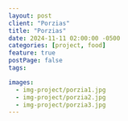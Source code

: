 ```yaml
---
layout: post
client: "Porzias"
title: "Porzias"
date: 2024-11-11 02:00:00 -0500
categories: [project, food]
feature: true
postPage: false
tags:

images:
  - img-project/porzia1.jpg
  - img-project/porzia2.jpg
  - img-project/porzia3.jpg
---
```

